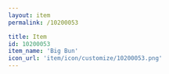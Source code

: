 ```yaml
---
layout: item
permalink: /10200053

title: Item
id: 10200053
item_name: 'Big Bun'
icon_url: 'item/icon/customize/10200053.png'
---
```

